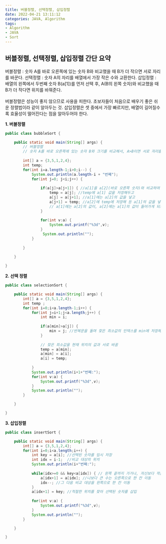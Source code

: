 ```yaml
---
title: 버블정렬, 선택정렬, 삽입정렬      
date: 2022-04-21 13:11:12
categories: JAVA, Algorithm  
tags:
- Algorithm
- JAVA
- Sort
---
```


## 버블정렬, 선택정렬, 삽입정렬 간단 요약       
버블정렬 : 숫자 A를 바로 오른쪽에 있는 숫자 B와 비교했을 때 B가 더 작으면 서로 자리를 바꾼다. 
선택정렬 : 숫자 A의 자리를 배열에서 가장 작은 수와 교환한다. 
삽입정렬 : 배열의 왼쪽에서 두번째 숫자 B(a[1])를 먼저 선택 후, A(B의 왼쪽 숫자)와 비교했을 때 B가 더 작다면 위치를 바꿔준다.  
<br /> 
버블정렬은 성능이 좋지 않으므로 사용을 피한다. 초보자들이 처음으로 배우기 좋은 쉬운 정렬법이라 같이 알아두는 것. 삽입정렬은 셋 중에서 가장 빠르지만, 배열이 길어질수록 효율성이 떨어진다는 점을 알아두어야 한다. 


**1. 버블정렬**

```JAVA    
public class bubbleSort {

	public static void main(String[] args) {
		// 버블정렬
		// 숫자 A를 바로 오른쪽에 있는 숫자 B와 크기를 비교해서, A>B이면 서로 자리를 바꾼다. 
		
		int[] a = {3,5,1,2,4};
		int temp; 
		for(int i=a.length-1;i>0;i--) {
			System.out.println(a.length-i + "번째");
			for(int j=0; j<i;j++) {
				
				if(a[j]>a[j+1]) { //a[1]을 a[2](바로 오른쪽 숫자)와 비교하여 크기가 클 경우
					temp = a[j]; //temp에 a[1] 값을 저장해두고 
					a[j] = a[j+1]; //a[1]에는 a[2]의 값을 넣고 
					a[j+1] = temp; //a[2]에 temp에 저장해 둔 a[1]의 값을 넣으면 
					// a[1]에는 a[2]의 값이, a[2]에는 a[1]의 값이 들어가게 되므로 서로 자리가 바뀌는 것. 
				}
				
				for(int v:a) {
					System.out.printf("%3d",v);
				}
				 System.out.println("");
			}
			
		}
		
	}

}
```

**2. 선택 정렬**

```JAVA  
public class selectionSort {

	public static void main(String[] args) {
		int[] a = {3,5,1,2,4};
		int temp ; 
		for(int i=0;i<a.length-1;i++) {
			for(int j=i+1;j<a.length;j++) {
				int min = i;
				
				if(a[min]>a[j]) { 
					min = j; //반복문을 돌며 찾은 최소값의 인덱스를 min에 저장해둔다.  
				}
				
				// 찾은 최소값을 현재 위치의 값과 서로 바꿈 
				temp = a[min];
				a[min] = a[i];
				a[i] = temp;
				
			}
			System.out.println(i+1+"번째:");
			for(int v:a) {
				System.out.printf("%3d",v);
			}
			System.out.println("");
		}

	}

}
```  
  
**3. 삽입정렬**   

```JAVA    
public class insertSort {

	public static void main(String[] args) {
		int[] a = {3,5,1,2,4};
		for(int i=0;i<a.length;i++) {
			int key = a[i]; //선택된 숫자를 임시 저장 
			int idx = i-1; 	//비교 대상의 위치 		
			System.out.println(i+"번째:");
			
			while(idx>=0 && key<a[idx]) { // 왼쪽 끝까지 가거나, 자신보다 작은 수를 만나기 전까지 이동하면서 삽입될 위치를 찾음 
				a[idx+1] = a[idx]; //나보다 큰 수는 오른쪽으로 한 칸 이동
				idx--; //그 다음 비교 대상을 왼쪽으로 한 칸 이동
			}
			a[idx+1] = key; //적절한 위치를 찾아 선택된 숫자를 삽입
			
			for(int v:a) {
				System.out.printf("%3d",v);
			}
			System.out.println("");
		}

	}

}

```  
 
